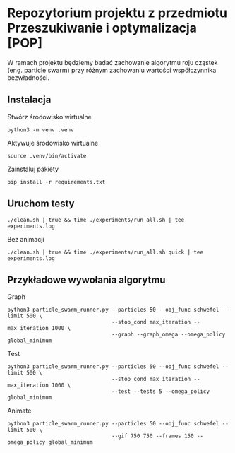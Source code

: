 # Repozytorium projektu z przedmiotu Przeszukiwanie i optymalizacja [POP]
W ramach projektu będziemy badać zachowanie algorytmu roju cząstek (eng. particle swarm) przy różnym zachowaniu wartości współczynnika bezwładności.

## Instalacja
Stwórz środowisko wirtualne
```
python3 -m venv .venv
```
Aktywuje środowisko wirtualne
```
source .venv/bin/activate
```
Zainstaluj pakiety
```
pip install -r requirements.txt
```

## Uruchom testy
```
./clean.sh | true && time ./experiments/run_all.sh | tee experiments.log
```
Bez animacji
```
./clean.sh | true && time ./experiments/run_all.sh quick | tee experiments.log
```

## Przykładowe wywołania algorytmu
Graph
```
python3 particle_swarm_runner.py --particles 50 --obj_func schwefel --limit 500 \
								 --stop_cond max_iteration --max_iteration 1000 \
								 --graph --graph_omega --omega_policy global_minimum
```
Test
```
python3 particle_swarm_runner.py --particles 50 --obj_func schwefel --limit 500 \
								 --stop_cond max_iteration --max_iteration 1000 \
								 --test --tests 5 --omega_policy global_minimum
```
Animate
```
python3 particle_swarm_runner.py --particles 50 --obj_func schwefel --limit 500 \
								 --gif 750 750 --frames 150 --omega_policy global_minimum
```
